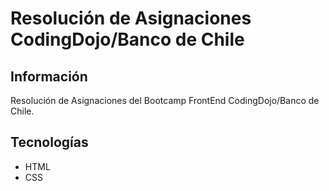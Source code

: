 # Resolución de Asignaciones CodingDojo/Banco de Chile

## Información

Resolución de Asignaciones del Bootcamp FrontEnd CodingDojo/Banco de Chile.

## Tecnologías

- HTML
- CSS
